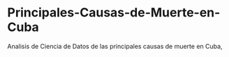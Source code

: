 # Principales-Causas-de-Muerte-en-Cuba
 Analisis de Ciencia de Datos de las principales causas de muerte en Cuba,

